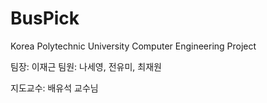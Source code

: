 # BusPick

Korea Polytechnic University Computer Engineering Project



팀장: 이재근 팀원: 나세영, 전유미, 최재원



지도교수: 배유석 교수님

